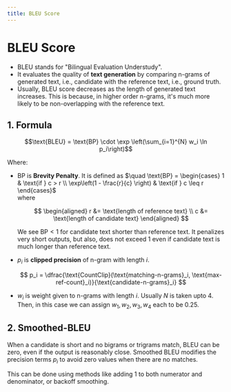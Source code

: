 ```yaml
---
title: BLEU Score
---
```


# BLEU Score

- BLEU stands for "Bilingual Evaluation Understudy".  
- It evaluates the quality of **text generation** by comparing n-grams of generated text, i.e., candidate with the reference text, i.e., ground truth.  
- Usually, BLEU score decreases as the length of generated text increases. This is because, in higher order n-grams, it's much more likely to be non-overlapping with the reference text.

## 1. Formula

$$\text{BLEU} = \text{BP} \cdot \exp \left(\sum_{i=1}^{N} w_i \ln p_i\right)$$

Where:

- $\text{BP}$ is **Brevity Penalty**. It is defined as 
    $\quad \text{BP} = 
    \begin{cases}
    1 & \text{if } c > r \\
    \exp\left(1 - \frac{r}{c} \right) & \text{if } c \leq r
    \end{cases}$  
    where

    $$
    \begin{aligned}
    r &= \text{length of reference text} \\
    c &= \text{length of candidate text}
    \end{aligned}
    $$

    We see $\text{BP} < 1$ for candidate text shorter than reference text. It penalizes very short outputs, but also, does not exceed 1 even if candidate text is much longer than reference text.

- $p_i$ is **clipped precision** of n-gram with length $i$. 

    $$
    p_i = \dfrac{\text{CountClip}(\text{matching-n-grams}_i, \text{max-ref-count}_i)}{\text{candidate-n-grams}_i}
    $$

- $w_i$ is weight given to n-grams with length $i$. Usually $N$ is taken upto 4. Then, in this case we can assign $w_1, w_2, w_3, w_4$ each to be $0.25$.

## 2. Smoothed-BLEU

When a candidate is short and no bigrams or trigrams match, BLEU can be zero, even if the output is reasonably close. Smoothed BLEU modifies the precision terms $p_i$ to avoid zero values when there are no matches.

This can be done using methods like adding 1 to both numerator and denominator, or backoff smoothing.